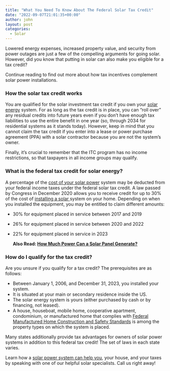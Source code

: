 ```yaml
---
title: "What You Need To Know About The Federal Solar Tax Credit"
date: "2022-09-07T21:01:35+00:00"
author: john
layout: post
categories:
  - Solar
---
```


Lowered energy expenses, increased property value, and security from power outages are just a few of the compelling arguments for going solar. However, did you know that putting in solar can also make you eligible for a tax credit?

Continue reading to find out more about how tax incentives complement solar power installations.

### **How the solar tax credit works**

You are qualified for the solar investment tax credit if you own your [solar energy](/solar/) system. For as long as the tax credit is in place, you can “roll over” any residual credits into future years even if you don’t have enough tax liabilities to use the entire benefit in one year (so, through 2034 for residential systems as it stands today). However, keep in mind that you cannot claim the tax credit if you enter into a lease or power purchase agreement (PPA) with a solar contractor because you are not the system’s owner.

Finally, it’s crucial to remember that the ITC program has no income restrictions, so that taxpayers in all income groups may qualify.

### **What is the federal tax credit for solar energy?**

A percentage of the [cost of your solar power](/factors-that-affect-your-total-solar-panel-installation-cost/) system may be deducted from your federal income taxes under the federal solar tax credit. A law passed by Congress in December 2020 allows you to receive credit for up to 30% of the cost of [installing a solar ](/best-locations-to-install-your-solar-panels/)system on your home. Depending on when you installed the equipment, you may be entitled to claim different amounts:

- 30% for equipment placed in service between 2017 and 2019
- 26% for equipment placed in service between 2020 and 2022
- 22% for equipment placed in service in 2023

  **Also Read: [How Much Power Can a Solar Panel Generate?](/how-much-power-can-a-solar-panel-generate/)**

### **How do I qualify for the tax credit?**

Are you unsure if you qualify for a tax credit? The prerequisites are as follows:

- Between January 1, 2006, and December 31, 2023, you installed your system.
- It is situated at your main or secondary residence inside the US.
- The solar energy system is yours (either purchased by cash or by financing, not leased).
- A house, houseboat, mobile home, cooperative apartment, condominium, or manufactured home that complies with [Federal Manufactured Home Construction and Safety Standards](https://www.hud.gov/hudprograms/mhcss) is among the property types on which the system is placed.

Many states additionally provide tax advantages for owners of solar power systems in addition to this federal tax credit! The set of laws in each state varies.

Learn how a [solar power system can help you](/things-to-know-before-installing-solar-panels-on-your-home/), your house, and your taxes by speaking with one of our helpful solar specialists. Call us right away!
